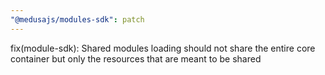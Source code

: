 ```yaml
---
"@medusajs/modules-sdk": patch
---
```


fix(module-sdk): Shared modules loading should not share the entire core container but only the resources that are meant to be shared
